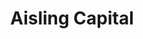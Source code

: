 ---
layout: firm_page
title: "Aisling Capital"
id: "aislingcapital.com"
permalink: "/aislingcapitalaislingcapital.com/"
website: "https://www.aislingcapital.com"
offices: "New York (United States)"
investment_stages: "Seed, Series A, Series B, Series C"
portfolio_companies: "Aclaris Therapeutics, Inc., Adams Respiratory Therapeutics, Inc., ADMA Biologics, Inc., Advion, Inc., Aeglea BioTherapeutics, Inc., Agile Therapeutics, Inc., Aimmune Therapeutics, Inc., Ajax Health, Allos Therapeutics, Inc., Ambit Biosciences Corporation, Antios Therapeutics, Aragon Pharmaceuticals, Inc., Archimica Cooperatief U.A., Arcus Biosciences, Inc., ARMGO Pharma, Inc., ARMO BioSciences, Inc., Ascendis Pharma A/S, Aton Pharma, Inc., Atreca, Inc., Audentes Therapeutics, Inc., Auxilium Pharmaceuticals, Inc., AVANZA Laboratories, LLC, AVROBIO, Inc., Axcan Pharma, Inc., Barrier Therapeutics, Inc., Bicara Therapeutics, Bioenvision, Inc., Biohaven Pharmaceuticals Ltd., Biomea Fusion, Inc., BridgeBio Pharma LLC, CalciMedica, Inc., Cardiokine, Inc., Catalent, Inc., Cempra, Inc., Chimerix, Inc., Cidara Therapeutics, Inc., Clovis Oncology, Inc., CollaGenex Pharmaceuticals, Inc., Colorescience, Inc., COMPASS Pathways, Cynapsus Therapeutics Inc., Cytos Biotechnology AG, Dermira, Inc., Dren Bio, Durata Therapeutics, Inc., EarLens Corporation, Eidos Therapeutics, Elevation Oncology, Inc., Esperion Therapeutics, Inc., F2G Limited, Forge Biologics, Garuda Therapeutics, Inc., Global Blood Therapeutics, Inc., GTx, Inc., Harmony Biosciences, LLC, Ibrutinib Royalty, Infinity Pharmaceuticals, Inc., Intercept Pharmaceuticals, Inc., Intersect ENT, Inc., LENSAR, Inc., Lombard Medical, Inc., Loxo Oncology, Inc., MAP Pharmaceuticals, Inc., Marker Therapeutics, Inc., MKG LLC, MEI Pharma, Inc., Menlo Therapeutics Inc., Mindful Health Solutions, Miramar Labs, Inc., Monte Rosa Therapeutics, Inc., Myogen, Inc., Nabriva, NextWave Pharmaceuticals, Inc., Novazyme Pharmaceuticals, Inc., Nuvation Bio, Inc., ObsEva SA, Oculex Pharmaceuticals, Inc., Paratek Pharmaceuticals, Inc., PellePharm, Pernix Therapeutics, Inc., Pharmaron, Inc., Planet Biopharmaceuticals, Inc., Poseida Therapeutics, Inc., PowerVision, Inc., PreCision Dermatology, Inc., Prolacta Bioscience, Inc., Promentis Pharmaceuticals, Inc., Protagonist Therapeutics, Inc., Quintiles Transnational Holdings Inc., Reneo Pharmaceuticals, Inc., Roka Bioscience, Inc., Seragon Pharmaceuticals, Inc., Sirion Therapeutics, Inc., SkinMedica, Inc., Sorrento Therapeutics, Inc., Spirox, Inc., Spruce Biosciences, Spyre Therapeutics, Syndax Pharmaceuticals, Inc., Synergy Pharmaceuticals Inc., Syros Pharmaceuticals, Inc., T2 Biosystems, Inc., Talaris Therapeutics, Inc., Topaz Pharmaceuticals, Inc., TransEnterix, Inc., Treeline Biosciences, Inc., TRIA Beauty, Inc., Verona Pharma plc, Versartis, Inc., ViewRay, Inc., Viracta Pharmaceuticals, Inc., VIVUS, Inc., Wugen, Inc., Zavante Therapeutics, Inc., ZELTIQ Aesthetics, Inc., Zosano Pharma Corporation"
portfolio_link: "https://www.aislingcapital.com/portfolio"
investment_markets: "Biopharma, Consumer, Diagnostics, Medical Device, Services"
founded_year: "2000"
description: "Aisling Capital is a leading investment firm focused on healthcare. They invest across various stages and structures in companies developing and commercializing innovative healthcare products and services. Their team's expertise allows them to provide strategic guidance and capital to portfolio companies."
linkedin: "https://www.linkedin.com/company/aisling-capital"
twitter: "https://twitter.com/AislingInvestor"
instagram: ""
team_page: "https://www.aislingcapital.com/team"
investor_type: "Venture Capital"
crunchbase: "https://www.crunchbase.com/organization/aisling-capital"
pitchbook: "https://pitchbook.com/profiles/investor/11270-71"

# SEO Optimization
meta_title: "Aisling Capital - VC Firm - projectstartups.com"
meta_description: "Aisling Capital, Aisling Capital is a leading investment firm focused on healthcare. They invest across various stages and structures in companies developing and comme..."
meta_keywords: "Aisling Capital, Biopharma, Consumer, Diagnostics, Medical Device, Services, VC firm, venture capital, startup investor, projectstartups.com"
canonical_url: "https://vc.projectstartups.com/aislingcapitalaislingcapital.com/"
---